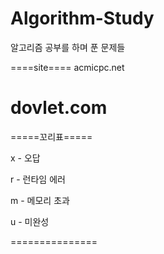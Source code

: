 # Algorithm-Study
알고리즘 공부를 하며 푼 문제들


====site====
acmicpc.net

dovlet.com
============


=====꼬리표=====

x - 오답

r - 런타임 에러

m - 메모리 초과

u - 미완성

===============
